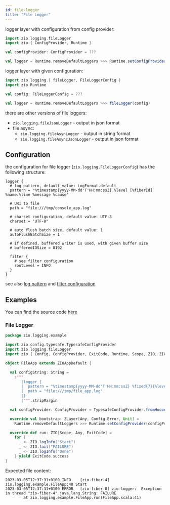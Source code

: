 ```yaml
---
id: file-logger
title: "File Logger"
---
```


logger layer with configuration from config provider:

```scala
import zio.logging.fileLogger
import zio.{ ConfigProvider, Runtime }

val configProvider: ConfigProvider = ???

val logger = Runtime.removeDefaultLoggers >>> Runtime.setConfigProvider(configProvider) >>> fileLogger()
```

logger layer with given configuration:

```scala
import zio.logging.{ fileLogger, FileLoggerConfig }
import zio.Runtime

val config: FileLoggerConfig = ???

val logger = Runtime.removeDefaultLoggers >>> fileLogger(config)
```

there are other versions of file loggers:
* `zio.logging.fileJsonLogger` - output in json format
* file async:
    * `zio.logging.fileAsynLogger` - output in string format
    * `zio.logging.fileAsyncJsonLogger` - output in json format

## Configuration

the configuration for file logger (`zio.logging.FileLoggerConfig`) has the following structure:

```
logger {
  # log pattern, default value: LogFormat.default
  pattern = "%timestamp{yyyy-MM-dd'T'HH:mm:ssZ} %level [%fiberId] %name:%line %message %cause"
  
  # URI to file
  path = "file:///tmp/console_app.log"
    
  # charset configuration, default value: UTF-8
  charset = "UTF-8"

  # auto flush batch size, default value: 1
  autoFlushBatchSize = 1

  # if defined, buffered writer is used, with given buffer size
  # bufferedIOSize = 8192
  
  filter {
    # see filter configuration
    rootLevel = INFO
  }
}
```

see also [log pattern](formatting-log-records.md#logpattern) and [filter configuration](log-filter.md#configuration)


## Examples

You can find the source code [here](https://github.com/zio/zio-logging/tree/master/examples)

### File Logger 

[//]: # (TODO: make snippet type-checked using mdoc)

```scala
package zio.logging.example

import zio.config.typesafe.TypesafeConfigProvider
import zio.logging.fileLogger
import zio.{ Config, ConfigProvider, ExitCode, Runtime, Scope, ZIO, ZIOAppDefault, ZLayer }

object FileApp extends ZIOAppDefault {

  val configString: String =
    s"""
       |logger {
       |  pattern = "%timestamp{yyyy-MM-dd'T'HH:mm:ssZ} %fixed{7}{%level} [%fiberId] %name:%line %message %cause"
       |  path = "file:///tmp/file_app.log"
       |}
       |""".stripMargin

  val configProvider: ConfigProvider = TypesafeConfigProvider.fromHoconString(configString)

  override val bootstrap: ZLayer[Any, Config.Error, Unit] =
    Runtime.removeDefaultLoggers >>> Runtime.setConfigProvider(configProvider) >>> fileLogger()

  override def run: ZIO[Scope, Any, ExitCode] =
    for {
      _ <- ZIO.logInfo("Start")
      _ <- ZIO.fail("FAILURE")
      _ <- ZIO.logInfo("Done")
    } yield ExitCode.success
}
```

Expected file content:

```
2023-03-05T12:37:31+0100 INFO    [zio-fiber-4] zio.logging.example.FileApp:40 Start
2023-03-05T12:37:31+0100 ERROR   [zio-fiber-0] zio-logger:  Exception in thread "zio-fiber-4" java.lang.String: FAILURE
        at zio.logging.example.FileApp.run(FileApp.scala:41)
```
